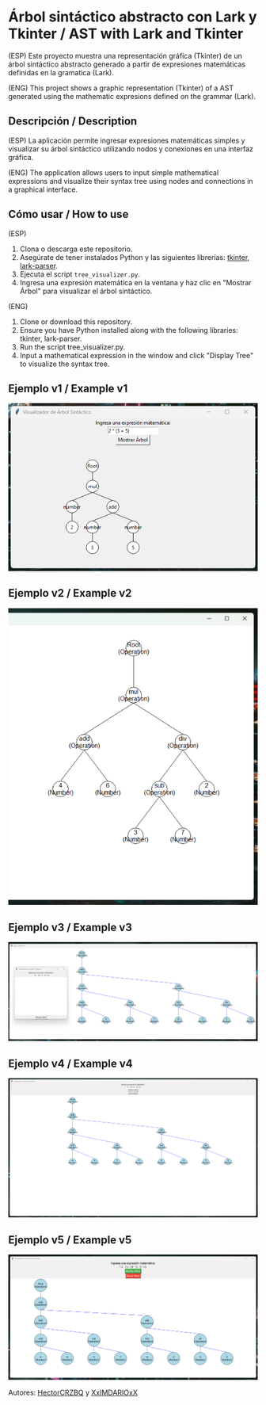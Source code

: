 # Árbol sintáctico abstracto con Lark y Tkinter / AST with Lark and Tkinter
(ESP)
Este proyecto muestra una representación gráfica (Tkinter) de un árbol sintáctico abstracto generado a partir de expresiones matemáticas definidas en la gramatica (Lark).

(ENG)
This project shows a graphic representation (Tkinter) of a AST generated using the mathematic expresions defined on the grammar (Lark).

## Descripción / Description
(ESP)
La aplicación permite ingresar expresiones matemáticas simples y visualizar su árbol sintáctico utilizando nodos y conexiones en una interfaz gráfica.

(ENG)
The application allows users to input simple mathematical expressions and visualize their syntax tree using nodes and connections in a graphical interface.

## Cómo usar / How to use
(ESP)
1. Clona o descarga este repositorio.
2. Asegúrate de tener instalados Python y las siguientes librerías: [tkinter](https://docs.python.org/es/3/library/tkinter.html),
   [lark-parser](https://github.com/lark-parser/lark).
4. Ejecuta el script `tree_visualizer.py`.
5. Ingresa una expresión matemática en la ventana y haz clic en "Mostrar Árbol" para visualizar el árbol sintáctico.

(ENG)
1. Clone or download this repository.
2. Ensure you have Python installed along with the following libraries: tkinter, lark-parser.
3. Run the script tree_visualizer.py.
4. Input a mathematical expression in the window and click "Display Tree" to visualize the syntax tree.

## Ejemplo v1 / Example v1
![Test_1](Test_1.png)
## Ejemplo v2 / Example v2
![Test_2](Test_2.png)
## Ejemplo v3 / Example v3
![Test_3](Test_3.png)
## Ejemplo v4 / Example v4
![Test_4](Test_4.png)
## Ejemplo v5 / Example v5
![Test_5](Test_5.png)


Autores: [HectorCRZBQ](https://github.com/HectorCRZBQ) y  [XxIMDARIOxX](https://github.com/XxIMDARIOxX)
